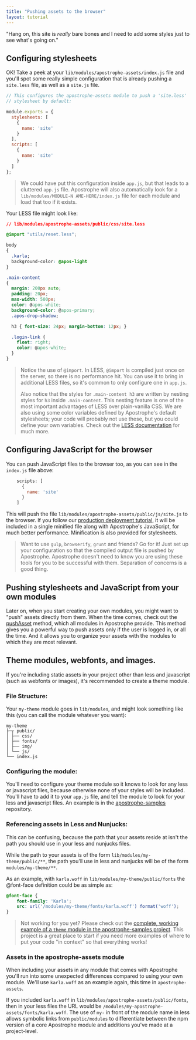 ```yaml
---
title: "Pushing assets to the browser"
layout: tutorial
---
```


"Hang on, this site is *really* bare bones and I need to add some styles just to see what's going on."

## Configuring stylesheets

OK! Take a peek at your `lib/modules/apostrophe-assets/index.js` file and you'll spot some really simple configuration that is already pushing a `site.less` file, as well as a `site.js` file.

```javascript
// This configures the apostrophe-assets module to push a 'site.less'
// stylesheet by default:

module.exports = {
  stylesheets: [
    {
      name: 'site'
    }
  ],
  scripts: [
    {
      name: 'site'
    }
  ]
};
```

> We could have put this configuration inside `app.js`, but that leads to a cluttered `app.js` file. Apostrophe will also automatically look for a `lib/modules/MODULE-N AME-HERE/index.js` file for each module and load that too if it exists.

Your LESS file might look like:

```css
// lib/modules/apostrophe-assets/public/css/site.less

@import "utils/reset.less";

body
{
  .karla;
  background-color: @apos-light
}

.main-content
{
  margin: 200px auto;
  padding: 20px;
  max-width: 500px;
  color: @apos-white;
  background-color: @apos-primary;
  .apos-drop-shadow;

  h3 { font-size: 24px; margin-bottom: 12px; }

  .login-link {
    float: right;
    color: @apos-white;
  }
}
```

> Notice the use of `@import`. In LESS, `@import` is compiled just once on the server, so there is no performance hit. You can use it to bring in additional LESS files, so it's common to only configure one in `app.js`.
>
> Also notice that the styles for `.main-content h3` are written by nesting styles for `h3` inside `.main-content`. This nesting feature is one of the most important advantages of LESS over plain-vanilla CSS. We are also using some color variables defined by Apostrophe's default stylesheets; your code will probably not use these, but you could define your own variables. Check out the [LESS documentation](http://lesscss.org/) for much more.

## Configuring JavaScript for the browser

You can push JavaScript files to the browser too, as you can see in the `index.js` file above:


```javascript
    scripts: [
      {
        name: 'site'
      }
    ]
```

This will push the file `lib/modules/apostrophe-assets/public/js/site.js` to the browser. If you follow our [production deployment tutorial](../intermediate/deployment.html), it will be included in a single minified file along with Apostrophe's JavaScript, for much better performance. Minification is also provided for stylesheets.

> Want to use `gulp`, `browserify`, `grunt` and friends? Go for it! Just set up your configuration so that the compiled output file is pushed by Apostrophe. Apostrophe doesn't need to know you are using these tools for you to be successful with them. Separation of concerns is a good thing.

## Pushing stylesheets and JavaScript from your own modules

Later on, when you start creating your own modules, you might want to "push" assets directly from them. When the time comes, check out the [pushAsset](../../modules/apostrophe-module/index.html#push-asset) method, which all modules in Apostrophe provide. This method gives you a powerful way to push assets only if the user is logged in, or all the time. And it allows you to organize your assets with the modules to which they are most relevant.

## Theme modules, webfonts, and images.

If you're including static assets in your project other than less and javascript (such as webfonts or images), it's recommended to create a theme module.

### File Structure:
Your `my-theme` module goes in `lib/modules`, and might look something like this (you can call the module whatever you want):

```
my-theme
├─┬ public/
│ ├── css/
│ ├── fonts/
│ ├── img/
│ └── js/
└── index.js
```

### Configuring the module:
You'll need to configure your theme module so it knows to look for any less or javascript files, because otherwise none of your styles will be included. You'll have to add it to your `app.js` file, and tell the module to look for your less and javascript files. An example is in the [apostrophe-samples](https://github.com/apostrophecms/apostrophe-samples/blob/master/lib/modules/theme/index.js) repository.

### Referencing assets in Less and Nunjucks:
This can be confusing, because the path that your assets reside at isn't the path you should use in your less and nunjucks files.

While the path to your assets is of the form `lib/modules/my-theme/public/**`, the path you'll use in less and nunjucks will be of the form `modules/my-theme/**`.

As an example, with `karla.woff` in `lib/modules/my-theme/public/fonts` the @font-face definition could be as simple as:

```css
@font-face {
	font-family: 'Karla';
	src: url('/modules/my-theme/fonts/karla.woff') format('woff');
}
```

> Not working for you yet? Please check out the [complete, working example of a `theme` module in the apostrophe-samples project](https://github.com/apostrophecms/apostrophe-samples). This project is a great place to start if you need more examples of where to put your code "in context" so that everything works!

### Assets in the apostrophe-assets module

When including your assets in any module that comes with Apostrophe you'll run into some unexpected differences compared to using your own module. We'll use `karla.woff` as an example again, this time in `apostrophe-assets`. 

If you included `karla.woff` in `lib/modules/apostrophe-assets/public/fonts`, then in your less files the URL would be `/modules/my-apostrophe-assets/fonts/karla.woff`. The use of `my-` in front of the module name in less allows symbolic links from `public/modules` to differentiate between the npm version of a core Apostrophe module and additions you've made at a project-level. 

